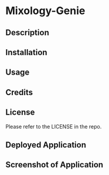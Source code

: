 # Mixology-Genie

## Description


## Installation



## Usage


## Credits


## License

Please refer to the LICENSE in the repo.

## Deployed Application



## Screenshot of Application
